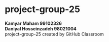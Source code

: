 # project-group-25
<strong>Kamyar Maham 99102326 </strong><br>
<strong>Daniyal Hosseinzadeh 98021004 </strong><br>
project-group-25 created by GitHub Classroom
